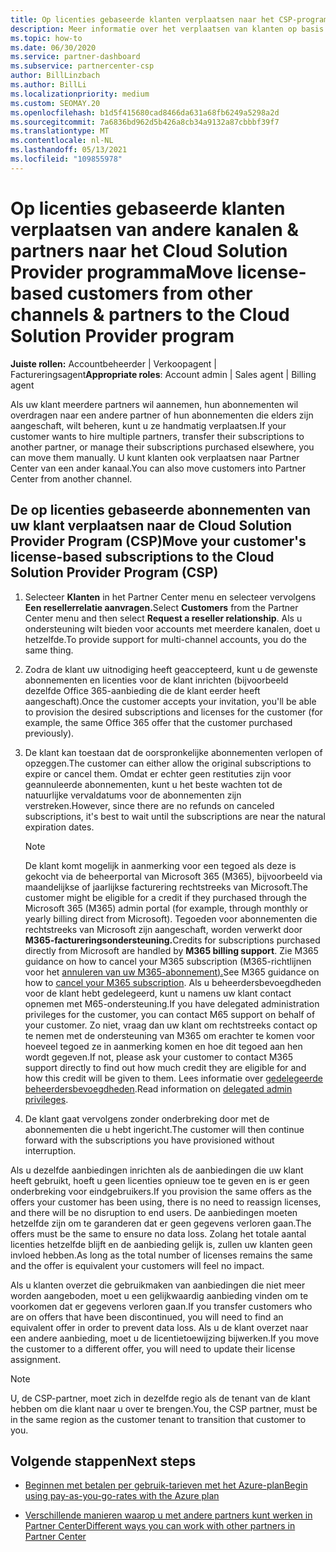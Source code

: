 ```yaml
---
title: Op licenties gebaseerde klanten verplaatsen naar het CSP-programma
description: Meer informatie over het verplaatsen van klanten op basis van licenties van andere kanalen of een andere partner naar het Cloud Solution Provider (CSP)-programma in Partner Center.
ms.topic: how-to
ms.date: 06/30/2020
ms.service: partner-dashboard
ms.subservice: partnercenter-csp
author: BillLinzbach
ms.author: BillLi
ms.localizationpriority: medium
ms.custom: SEOMAY.20
ms.openlocfilehash: b1d5f415680cad8466da631a68fb6249a5298a2d
ms.sourcegitcommit: 7a6836bd962d5b426a8cb34a9132a87cbbbf39f7
ms.translationtype: MT
ms.contentlocale: nl-NL
ms.lasthandoff: 05/13/2021
ms.locfileid: "109855978"
---
```

# <a name="move-license-based-customers-from-other-channels--partners-to-the-cloud-solution-provider-program"></a><span data-ttu-id="49a44-103">Op licenties gebaseerde klanten verplaatsen van andere kanalen & partners naar het Cloud Solution Provider programma</span><span class="sxs-lookup"><span data-stu-id="49a44-103">Move license-based customers from other channels & partners to the Cloud Solution Provider program</span></span>

<span data-ttu-id="49a44-104">**Juiste rollen:** Accountbeheerder | Verkoopagent | Factureringsagent</span><span class="sxs-lookup"><span data-stu-id="49a44-104">**Appropriate roles**: Account admin | Sales agent | Billing agent</span></span>

<span data-ttu-id="49a44-105">Als uw klant meerdere partners wil aannemen, hun abonnementen wil overdragen naar een andere partner of hun abonnementen die elders zijn aangeschaft, wilt beheren, kunt u ze handmatig verplaatsen.</span><span class="sxs-lookup"><span data-stu-id="49a44-105">If your customer wants to hire multiple partners, transfer their subscriptions to another partner, or manage their subscriptions purchased elsewhere, you can move them manually.</span></span> <span data-ttu-id="49a44-106">U kunt klanten ook verplaatsen naar Partner Center van een ander kanaal.</span><span class="sxs-lookup"><span data-stu-id="49a44-106">You can also move customers into Partner Center from another channel.</span></span>

## <a name="move-your-customers-license-based-subscriptions-to-the-cloud-solution-provider-program-csp"></a><span data-ttu-id="49a44-107">De op licenties gebaseerde abonnementen van uw klant verplaatsen naar de Cloud Solution Provider Program (CSP)</span><span class="sxs-lookup"><span data-stu-id="49a44-107">Move your customer's license-based subscriptions to the Cloud Solution Provider Program (CSP)</span></span>

1. <span data-ttu-id="49a44-108">Selecteer **Klanten** in het Partner Center menu en selecteer vervolgens **Een resellerrelatie aanvragen.**</span><span class="sxs-lookup"><span data-stu-id="49a44-108">Select **Customers** from the Partner Center menu and then select **Request a reseller relationship**.</span></span> <span data-ttu-id="49a44-109">Als u ondersteuning wilt bieden voor accounts met meerdere kanalen, doet u hetzelfde.</span><span class="sxs-lookup"><span data-stu-id="49a44-109">To provide support for multi-channel accounts, you do the same thing.</span></span>

2. <span data-ttu-id="49a44-110">Zodra de klant uw uitnodiging heeft geaccepteerd, kunt u de gewenste abonnementen en licenties voor de klant inrichten (bijvoorbeeld dezelfde Office 365-aanbieding die de klant eerder heeft aangeschaft).</span><span class="sxs-lookup"><span data-stu-id="49a44-110">Once the customer accepts your invitation, you'll be able to provision the desired subscriptions and licenses for the customer (for example, the same Office 365 offer that the customer purchased previously).</span></span>

3. <span data-ttu-id="49a44-111">De klant kan toestaan dat de oorspronkelijke abonnementen verlopen of opzeggen.</span><span class="sxs-lookup"><span data-stu-id="49a44-111">The customer can either allow the original subscriptions to expire or cancel them.</span></span> <span data-ttu-id="49a44-112">Omdat er echter geen restituties zijn voor geannuleerde abonnementen, kunt u het beste wachten tot de natuurlijke vervaldatums voor de abonnementen zijn verstreken.</span><span class="sxs-lookup"><span data-stu-id="49a44-112">However, since there are no refunds on canceled subscriptions, it's best to wait until the  subscriptions are near the natural expiration dates.</span></span>


   >[!NOTE]
   ><span data-ttu-id="49a44-113">De klant komt mogelijk in aanmerking voor een tegoed als deze is gekocht via de beheerportal van Microsoft 365 (M365), bijvoorbeeld via maandelijkse of jaarlijkse facturering rechtstreeks van Microsoft.</span><span class="sxs-lookup"><span data-stu-id="49a44-113">The customer might be eligible for a credit if they purchased through the Microsoft 365 (M365) admin portal (for example, through monthly or yearly billing direct from Microsoft).</span></span> <span data-ttu-id="49a44-114">Tegoeden voor abonnementen die rechtstreeks van Microsoft zijn aangeschaft, worden verwerkt door **M365-factureringsondersteuning.**</span><span class="sxs-lookup"><span data-stu-id="49a44-114">Credits for subscriptions purchased directly from Microsoft are handled by **M365 billing support**.</span></span> <span data-ttu-id="49a44-115">Zie M365 guidance on how to cancel your M365 subscription (M365-richtlijnen voor het [annuleren van uw M365-abonnement).](/microsoft-365/commerce/subscriptions/cancel-your-subscription)</span><span class="sxs-lookup"><span data-stu-id="49a44-115">See M365 guidance on how to [cancel your M365 subscription](/microsoft-365/commerce/subscriptions/cancel-your-subscription).</span></span> <span data-ttu-id="49a44-116">Als u beheerdersbevoegdheden voor de klant hebt gedelegeerd, kunt u namens uw klant contact opnemen met M65-ondersteuning.</span><span class="sxs-lookup"><span data-stu-id="49a44-116">If you have delegated administration privileges for the customer, you can contact M65 support on behalf of your customer.</span></span> <span data-ttu-id="49a44-117">Zo niet, vraag dan uw klant om rechtstreeks contact op te nemen met de ondersteuning van M365 om erachter te komen voor hoeveel tegoed ze in aanmerking komen en hoe dit tegoed aan hen wordt gegeven.</span><span class="sxs-lookup"><span data-stu-id="49a44-117">If not, please ask your customer to contact M365 support directly to find out how much credit they are eligible for and how this credit will be given to them.</span></span> <span data-ttu-id="49a44-118">Lees informatie over [gedelegeerde beheerdersbevoegdheden](customers-revoke-admin-privileges.md).</span><span class="sxs-lookup"><span data-stu-id="49a44-118">Read information on [delegated admin privileges](customers-revoke-admin-privileges.md).</span></span>


4. <span data-ttu-id="49a44-119">De klant gaat vervolgens zonder onderbreking door met de abonnementen die u hebt ingericht.</span><span class="sxs-lookup"><span data-stu-id="49a44-119">The customer will then continue forward with the subscriptions you have provisioned without interruption.</span></span>

<span data-ttu-id="49a44-120">Als u dezelfde aanbiedingen inrichten als de aanbiedingen die uw klant heeft gebruikt, hoeft u geen licenties opnieuw toe te geven en is er geen onderbreking voor eindgebruikers.</span><span class="sxs-lookup"><span data-stu-id="49a44-120">If you provision the same offers as the offers your customer has been using, there is no need to reassign licenses, and there will be no disruption to end users.</span></span> <span data-ttu-id="49a44-121">De aanbiedingen moeten hetzelfde zijn om te garanderen dat er geen gegevens verloren gaan.</span><span class="sxs-lookup"><span data-stu-id="49a44-121">The offers must be the same to ensure no data loss.</span></span> <span data-ttu-id="49a44-122">Zolang het totale aantal licenties hetzelfde blijft en de aanbieding gelijk is, zullen uw klanten geen invloed hebben.</span><span class="sxs-lookup"><span data-stu-id="49a44-122">As long as the total number of licenses remains the same and the offer is equivalent your customers will feel no impact.</span></span>

<span data-ttu-id="49a44-123">Als u klanten overzet die gebruikmaken van aanbiedingen die niet meer worden aangeboden, moet u een gelijkwaardig aanbieding vinden om te voorkomen dat er gegevens verloren gaan.</span><span class="sxs-lookup"><span data-stu-id="49a44-123">If you transfer customers who are on offers that have been discontinued, you will need to find an equivalent offer in order to prevent data loss.</span></span> <span data-ttu-id="49a44-124">Als u de klant overzet naar een andere aanbieding, moet u de licentietoewijzing bijwerken.</span><span class="sxs-lookup"><span data-stu-id="49a44-124">If you move the customer to a different offer, you will need to update their license assignment.</span></span>

>[!NOTE]
> <span data-ttu-id="49a44-125">U, de CSP-partner, moet zich in dezelfde regio als de tenant van de klant hebben om die klant naar u over te brengen.</span><span class="sxs-lookup"><span data-stu-id="49a44-125">You, the CSP partner, must be in the same region as the customer tenant to transition that customer to you.</span></span>

## <a name="next-steps"></a><span data-ttu-id="49a44-126">Volgende stappen</span><span class="sxs-lookup"><span data-stu-id="49a44-126">Next steps</span></span>

- [<span data-ttu-id="49a44-127">Beginnen met betalen per gebruik-tarieven met het Azure-plan</span><span class="sxs-lookup"><span data-stu-id="49a44-127">Begin using pay-as-you-go-rates with the Azure plan</span></span>](azure-plan-get-started.md)
 

- [<span data-ttu-id="49a44-128">Verschillende manieren waarop u met andere partners kunt werken in Partner Center</span><span class="sxs-lookup"><span data-stu-id="49a44-128">Different ways you can work with other partners in Partner Center</span></span>](work-with-other-partners.md)
